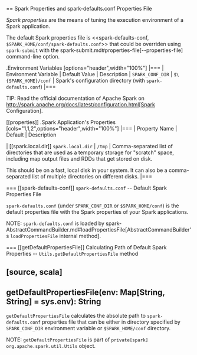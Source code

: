 == Spark Properties and spark-defaults.conf Properties File

*Spark properties* are the means of tuning the execution environment of a Spark application.

The default Spark properties file is <<spark-defaults-conf, `$SPARK_HOME/conf/spark-defaults.conf`>> that could be overriden using `spark-submit` with the spark-submit.md#properties-file[--properties-file] command-line option.

.Environment Variables
[options="header",width="100%"]
|===
| Environment Variable | Default Value | Description
| `SPARK_CONF_DIR` | `$\{SPARK_HOME}/conf` | Spark's configuration directory (with `spark-defaults.conf`)
|===

TIP: Read the official documentation of Apache Spark on http://spark.apache.org/docs/latest/configuration.html[Spark Configuration].

[[properties]]
.Spark Application's Properties
[cols="1,1,2",options="header",width="100%"]
|===
| Property Name
| Default
| Description

| [[spark.local.dir]] `spark.local.dir`
| `/tmp`
| Comma-separated list of directories that are used as a temporary storage for "scratch" space, including map output files and RDDs that get stored on disk.

This should be on a fast, local disk in your system. It can also be a comma-separated list of multiple directories on different disks.
|===

=== [[spark-defaults-conf]] `spark-defaults.conf` -- Default Spark Properties File

`spark-defaults.conf` (under `SPARK_CONF_DIR` or `$SPARK_HOME/conf`) is the default properties file with the Spark properties of your Spark applications.

NOTE: `spark-defaults.conf` is loaded by spark-AbstractCommandBuilder.md#loadPropertiesFile[AbstractCommandBuilder's `loadPropertiesFile` internal method].

=== [[getDefaultPropertiesFile]] Calculating Path of Default Spark Properties -- `Utils.getDefaultPropertiesFile` method

[source, scala]
----
getDefaultPropertiesFile(env: Map[String, String] = sys.env): String
----

`getDefaultPropertiesFile` calculates the absolute path to `spark-defaults.conf` properties file that can be either in directory specified by `SPARK_CONF_DIR` environment variable or `$SPARK_HOME/conf` directory.

NOTE: `getDefaultPropertiesFile` is part of `private[spark]` `org.apache.spark.util.Utils` object.
